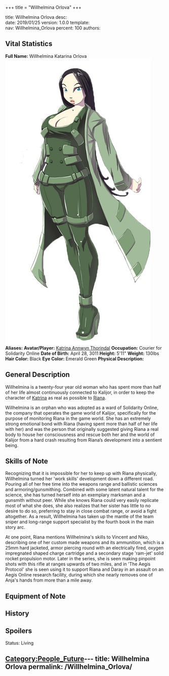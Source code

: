 +++
title = "Willhelmina Orlova"
+++

title:		Willhelmina Orlova
desc:		
date:		2019/01/25
version:	1.0.0
template:	
nav:		Willhelmina_Orlova
percent:	100
authors:	
## Vital Statistics

**Full Name:** Willhelmina Katarina Orlova
![WillhelminaSolo.png](/images/WillhelminaSolo.png "WillhelminaSolo.png")
**Aliases:**
**Avatar/Player:** [Katrina Annwyn
Thorindal](Katrina_Annwyn_Thorindal "wikilink")
**Occupation:** Courier for Solidarity Online
**Date of Birth:** April 28, 3011
**Height:** 5'11"
**Weight:** 130lbs
**Hair Color:** Black
**Eye Color:** Emerald Green
**Physical Description:**

## General Description

Willhelmina is a twenty-four year old woman who has spent more than half
of her life almost continuously connected to Kalijor, in order to keep
the character of [Katrina](Katrina_Annwyn_Thorindal "wikilink") as real
as possible to [Riana](Riana_Shandra_Thorindal "wikilink").

Willhelmina is an orphan who was adopted as a ward of Solidarity Online,
the company that operates the game world of Kalijor, specifically for
the purpose of monitoring Riana in the game world. She has an extremely
strong emotional bond with Riana (having spent more than half of her
life with her) and was the person that originally suggested giving Riana
a real body to house her consciousness and rescue both her and the world
of Kalijor from a hard crash resulting from Riana’s development into a
sentient being.

## Skills of Note

<spoiler text="Marksmanship">Recognizing that it is impossible for her
to keep up with Riana physically, Willhelmina turned her 'work skills'
development down a different road. Pouring all of her free time into the
weapons range and ballistic sciences and armoring/gunsmithing. Combined
with some latent natural talent for the science, she has turned herself
into an exemplary marksman and a gunsmith without peer. While she knows
Riana could very easily replicate most of what she does, she also
realizes that her sister has little to no desire to do so, preferring to
stay in close combat range, or avoid a fight altogether. As a result,
Willhelmina has taken up the mantle of the team sniper and long-range
support specialist by the fourth book in the main story arc.

At one point, Riana mentions Willhelmina's skills to Vincent and Niko,
describing one of her custom made weapons and its ammunition, which is a
25mm hard jacketed, armor piercing round with an electrically fired,
oxygen impregnated shaped charge cartridge and a secondary stage
'ram-jet' solid rocket propulsion motor. Later in the series, she is
seen making pinpoint shots with this rifle at ranges upwards of two
miles, and in 'The Aegis Protocol' she is seen using it to support Riana
and Daray in an assault on an Aegis Online research facility, during
which she nearly removes one of Anja's hands from more than a mile
away.</spoiler>

## Equipment of Note

## History

## Spoilers

<spoiler text="Status">Status: Living</spoiler>

[Category:People_Future](Category:People_Future "wikilink")---
title: Willhelmina Orlova
permalink: /Willhelmina_Orlova/
---

